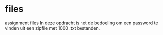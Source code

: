 # files
assignment files
In deze opdracht is het de bedoeling om een password te vinden uit een zipfile met 1000 .txt bestanden.

